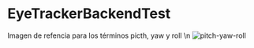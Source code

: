 # EyeTrackerBackendTest

Imagen de refencia para los términos picth, yaw y roll \n
![pitch-yaw-roll](https://user-images.githubusercontent.com/40554548/210865707-8d69b3b2-e06c-4809-9817-ddb0c5324a47.png)
